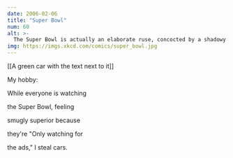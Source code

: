 ```yaml
---
date: 2006-02-06
title: "Super Bowl"
num: 60
alt: >-
  The Super Bowl is actually an elaborate ruse, concocted by a shadowy group in the mid sixties for this purpose.  The 'watch it for the ads' addition was a master stroke.
img: https://imgs.xkcd.com/comics/super_bowl.jpg
---
```

[[A green car with the text next to it]]

My hobby:

While everyone is watching

the Super Bowl, feeling

smugly superior because

they're "Only watching for

the ads," I steal cars.